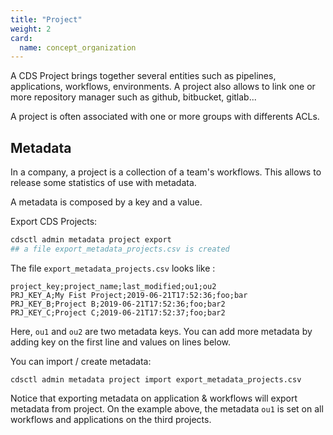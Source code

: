```yaml
---
title: "Project"
weight: 2
card: 
  name: concept_organization
---
```



A CDS Project brings together several entities such as pipelines, applications, workflows, environments. 
A project also allows to link one or more repository manager such as github, bitbucket, gitlab...

A project is often associated with one or more groups with differents ACLs.

## Metadata

In a company, a project is a collection of a team's workflows. This allows to release some statistics of use with metadata.

A metadata is composed by a key and a value.

Export CDS Projects:

```bash
cdsctl admin metadata project export
## a file export_metadata_projects.csv is created
```

The file `export_metadata_projects.csv` looks like :

```csv
project_key;project_name;last_modified;ou1;ou2
PRJ_KEY_A;My Fist Project;2019-06-21T17:52:36;foo;bar
PRJ_KEY_B;Project B;2019-06-21T17:52:36;foo;bar2
PRJ_KEY_C;Project C;2019-06-21T17:52:37;foo;bar2
```

Here, `ou1` and `ou2` are two metadata keys. You can add more metadata by adding key on the first line and values on lines below.

You can import / create metadata:

```
cdsctl admin metadata project import export_metadata_projects.csv
```

Notice that exporting metadata on application & workflows will export metadata from project. On the example above, the metadata `ou1` is set on all workflows and applications on the third projects.
